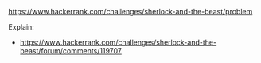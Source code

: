 https://www.hackerrank.com/challenges/sherlock-and-the-beast/problem

Explain:

- https://www.hackerrank.com/challenges/sherlock-and-the-beast/forum/comments/119707
